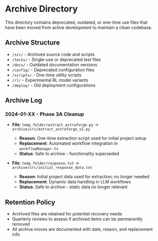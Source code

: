 # Archive Directory

This directory contains deprecated, outdated, or one-time use files that have been moved from active development to maintain a clean codebase.

## Archive Structure
- `/src/` - Archived source code and scripts
- `/tests/` - Single-use or deprecated test files
- `/docs/` - Outdated documentation versions
- `/config/` - Deprecated configuration files
- `/scripts/` - One-time utility scripts
- `/rl/` - Experimental RL model variants
- `/deploy/` - Old deployment configurations

## Archive Log

### 2024-01-XX - Phase 3A Cleanup
- **File**: `temp_folder/extract_astraforge.py` → `archive/src/extract_astraforge_v1.py`
  - **Reason**: One-time extraction script used for initial project setup
  - **Replacement**: Automated workflow integration in `workflowManager.ts`
  - **Status**: Safe to archive - functionality superseded

- **File**: `temp_folder/response.txt` → `archive/src/initial_response_data.txt`
  - **Reason**: Initial project data used for extraction; no longer needed
  - **Replacement**: Dynamic data handling in LLM workflows
  - **Status**: Safe to archive - static data no longer relevant

## Retention Policy
- Archived files are retained for potential recovery needs
- Quarterly reviews to assess if archived items can be permanently removed
- All archive moves are documented with date, reason, and replacement info